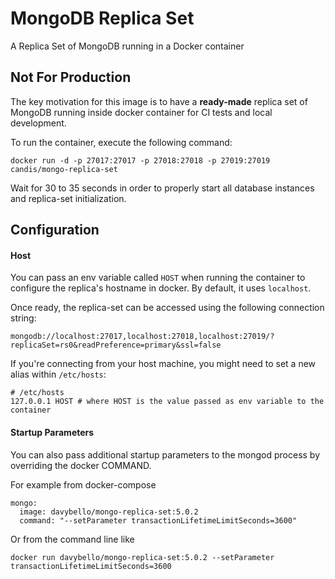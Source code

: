 # MongoDB Replica Set

A Replica Set of MongoDB running in a Docker container

## Not For Production

The key motivation for this image is to have a **ready-made** replica set of MongoDB running inside docker container for CI tests and local development.

To run the container, execute the following command:

```shell
docker run -d -p 27017:27017 -p 27018:27018 -p 27019:27019 candis/mongo-replica-set
```

Wait for 30 to 35 seconds in order to properly start all database instances and replica-set initialization.

## Configuration

#### Host

You can pass an env variable called `HOST` when running the container to configure the replica's hostname in docker. By default, it uses `localhost`.

Once ready, the replica-set can be accessed using the following connection string:

```shell
mongodb://localhost:27017,localhost:27018,localhost:27019/?replicaSet=rs0&readPreference=primary&ssl=false
```

If you're connecting from your host machine, you might need to set a new alias within `/etc/hosts`:

```
# /etc/hosts
127.0.0.1 HOST # where HOST is the value passed as env variable to the container
```

#### Startup Parameters
You can also pass additional startup parameters to the mongod process by overriding the docker COMMAND.

For example from docker-compose

```
mongo:
  image: davybello/mongo-replica-set:5.0.2
  command: "--setParameter transactionLifetimeLimitSeconds=3600"
```
Or from the command line like

```
docker run davybello/mongo-replica-set:5.0.2 --setParameter transactionLifetimeLimitSeconds=3600
```
